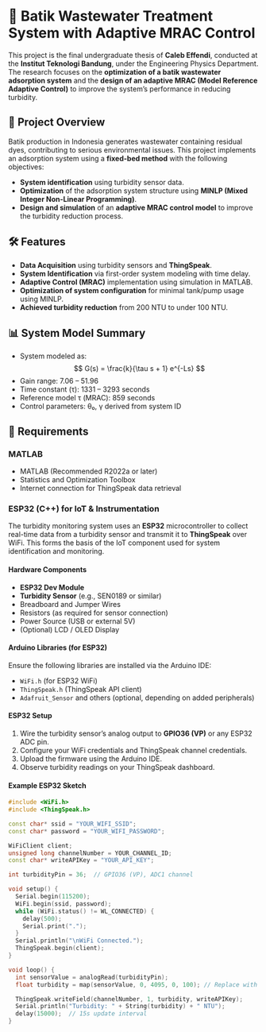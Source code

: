 # 🧪 Batik Wastewater Treatment System with Adaptive MRAC Control

This project is the final undergraduate thesis of **Caleb Effendi**, conducted at the **Institut Teknologi Bandung**, under the Engineering Physics Department. The research focuses on the **optimization of a batik wastewater adsorption system** and the **design of an adaptive MRAC (Model Reference Adaptive Control)** to improve the system’s performance in reducing turbidity.

## 📘 Project Overview

Batik production in Indonesia generates wastewater containing residual dyes, contributing to serious environmental issues. This project implements an adsorption system using a **fixed-bed method** with the following objectives:

- **System identification** using turbidity sensor data.
- **Optimization** of the adsorption system structure using **MINLP (Mixed Integer Non-Linear Programming)**.
- **Design and simulation** of an **adaptive MRAC control model** to improve the turbidity reduction process.

## 🛠️ Features

- **Data Acquisition** using turbidity sensors and **ThingSpeak**.
- **System Identification** via first-order system modeling with time delay.
- **Adaptive Control (MRAC)** implementation using simulation in MATLAB.
- **Optimization of system configuration** for minimal tank/pump usage using MINLP.
- **Achieved turbidity reduction** from 200 NTU to under 100 NTU.

## 📊 System Model Summary

- System modeled as:  
  $$ G(s) = \frac{k}{\tau s + 1} e^{-Ls} $$
- Gain range: 7.06 – 51.96  
- Time constant (τ): 1331 – 3293 seconds  
- Reference model τ (MRAC): 859 seconds  
- Control parameters: θ₀, γ derived from system ID


## 🧰 Requirements

### MATLAB

- MATLAB (Recommended R2022a or later)
- Statistics and Optimization Toolbox
- Internet connection for ThingSpeak data retrieval

### ESP32 (C++) for IoT & Instrumentation

The turbidity monitoring system uses an **ESP32** microcontroller to collect real-time data from a turbidity sensor and transmit it to **ThingSpeak** over WiFi. This forms the basis of the IoT component used for system identification and monitoring.

#### Hardware Components

- **ESP32 Dev Module**
- **Turbidity Sensor** (e.g., SEN0189 or similar)
- Breadboard and Jumper Wires
- Resistors (as required for sensor connection)
- Power Source (USB or external 5V)
- (Optional) LCD / OLED Display

#### Arduino Libraries (for ESP32)

Ensure the following libraries are installed via the Arduino IDE:

- `WiFi.h` (for ESP32 WiFi)
- `ThingSpeak.h` (ThingSpeak API client)
- `Adafruit_Sensor` and others (optional, depending on added peripherals)

#### ESP32 Setup

1. Wire the turbidity sensor’s analog output to **GPIO36 (VP)** or any ESP32 ADC pin.
2. Configure your WiFi credentials and ThingSpeak channel credentials.
3. Upload the firmware using the Arduino IDE.
4. Observe turbidity readings on your ThingSpeak dashboard.

#### Example ESP32 Sketch

```cpp
#include <WiFi.h>
#include <ThingSpeak.h>

const char* ssid = "YOUR_WIFI_SSID";
const char* password = "YOUR_WIFI_PASSWORD";

WiFiClient client;
unsigned long channelNumber = YOUR_CHANNEL_ID;
const char* writeAPIKey = "YOUR_API_KEY";

int turbidityPin = 36;  // GPIO36 (VP), ADC1 channel

void setup() {
  Serial.begin(115200);
  WiFi.begin(ssid, password);
  while (WiFi.status() != WL_CONNECTED) {
    delay(500);
    Serial.print(".");
  }
  Serial.println("\nWiFi Connected.");
  ThingSpeak.begin(client);
}

void loop() {
  int sensorValue = analogRead(turbidityPin);
  float turbidity = map(sensorValue, 0, 4095, 0, 100); // Replace with proper calibration

  ThingSpeak.writeField(channelNumber, 1, turbidity, writeAPIKey);
  Serial.println("Turbidity: " + String(turbidity) + " NTU");
  delay(15000);  // 15s update interval
}

